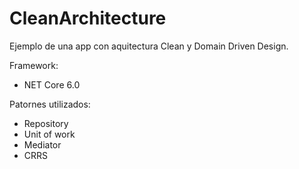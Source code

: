 # CleanArchitecture

Ejemplo de una app con aquitectura Clean y Domain Driven Design.

Framework:
- NET Core 6.0

Patornes utilizados:
- Repository
- Unit of work
- Mediator
- CRRS

